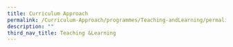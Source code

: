 ```yaml
---
title: Curriculum Approach
permalink: /Curriculum-Approach/programmes/Teaching-andLearning/permalink
description: ""
third_nav_title: Teaching &Learning
---
```

